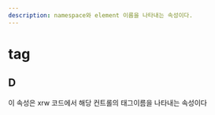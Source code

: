 ```yaml
---
description: namespace와 element 이름을 나타내는 속성이다.
---
```


# tag

## D

이 속성은 xrw 코드에서 해당 컨트롤의 태그이름을 나타내는 속성이다


